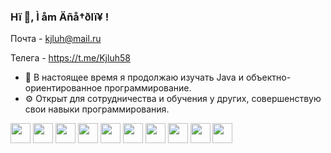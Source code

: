 ### Hï 👋, Ì åm Äñå†ðlï¥ !

Почта - kjluh@mail.ru

Телега - https://t.me/Kjluh58

- 🌱  В настоящее время я продолжаю изучать Java и объектно-ориентированное программирование.
- ⚙️  Открыт для сотрудничества и обучения у других, совершенствую свои навыки программирования.

<img height="32" width="32" src="https://cdn.jsdelivr.net/npm/simple-icons@v9/icons/java.svg" />
<img height="32" width="32" src="https://unpkg.com/simple-icons@v9/icons/java.svg" />
<img height="32" width="32" src="https://cdn.jsdelivr.net/npm/simple-icons@v9/icons/docker.svg" />
<img height="32" width="32" src="https://unpkg.com/simple-icons@v9/icons/docker.svg" />
<img height="32" width="32" src="https://cdn.jsdelivr.net/npm/simple-icons@v9/icons/spring.svg" />
<img height="32" width="32" src="https://unpkg.com/simple-icons@v9/icons/spring.svg" />
<img height="32" width="32" src="https://cdn.jsdelivr.net/npm/simple-icons@v9/icons/postgresql.svg" />
<img height="32" width="32" src="https://unpkg.com/simple-icons@v9/icons/postgresql.svg" />
<img height="32" width="32" src="https://cdn.jsdelivr.net/npm/simple-icons@v9/icons/git.svg" />
<img height="32" width="32" src="https://unpkg.com/simple-icons@v9/icons/git.svg" />


<!--
**kjluh/kjluh** is a ✨ _special_ ✨ repository because its `README.md` (this file) appears on your GitHub profile.

Here are some ideas to get you started:

- 🔭 I’m currently working on ...

- 👯 I’m looking to collaborate on ...
- 🤔 I’m looking for help with ...
- 💬 Ask me about ...
- 📫 How to reach me: ...
- 😄 Pronouns: ...
- ⚡ Fun fact: ...
-->
